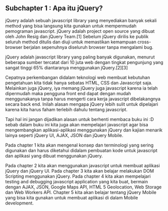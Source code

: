 <h2>Subchapter 1 : Apa itu jQuery?</h2>

<p>jQuery adalah sebuah javascript library yang menyediakan banyak sekali method yang bisa langsung kita gunakan untuk mempermudah pemograman javascript. jQuery adalah project open source yang dibuat oleh John Resig dan jQuery Team.[1] Sebelum jQuery dirilis ke publik seluruh method ditulis dan diuji untuk memastikan kemampuan cross-browser berjalan sepenuhnya diseluruh browser tanpa mengalami bug.</p>

<p>jQuery adalah javascript library yang paling banyak digunakan, menurut beberapa sumber tercatat dari 10 juta web dengan tingkat pengunjung yang sangat tinggi 65% diantaranya menggunakan jQuery.[2][3]</p>

<p>Cepatnya perkembangan didalam teknologi web membuat kebutuhan pengetahuan kita tidak hanya sebatas HTML, CSS dan Javascript saja. Melainkan juga jQuery, iya memang jQuery juga javascript karena ia telah dipermudah maka pengguna front end dapat dengan mudah menggunakanya tanpa harus mengerti cara kerja javascript dibelakangnya secara back end. Inilah alasan mengapa jQuery lebih sulit untuk dipelajari karena kita harus faham terlebih dahulu tentang javascript. </p>

<p>Tapi hal ini jangan dijadikan alasan untuk berhenti membaca buku ini :D sebab dalam buku ini kita juga akan mempelajari javascript agar bisa mengembangkan aplikasi-aplikasi menggunakan jQuery dan kajian menarik lainya seperti jQuery UI, AJAX, JSON dan jQuery Mobile.</p>

<p>Pada chapter 1 kita akan mengenal konsep dan terminologi yang sering digunakan dan harus diketahui didalam pembuatan kode untuk javascript dan aplikasi yang dibuat menggunakan jQuery.</p>

<p>Pada chapter 2 kita akan menggunakan javascript untuk membuat aplikasi jQuery dan jQuery UI. Pada chapter 3 kita akan belajar melakukan DOM Scripting menggunakan jQuery. Pada chapter 4 kita akan mempelajari testing and debugging javascript application yang kita buat, bermain dengan AJAX, JSON, Google Maps API, HTML 5 Geolocation, Web Storage dan Web Workers API. Chapter 5 kita akan belajar tentang jQuery Mobile yang bisa kita gunakan untuk membuat aplikasi di dalam Mobile development.</p>
